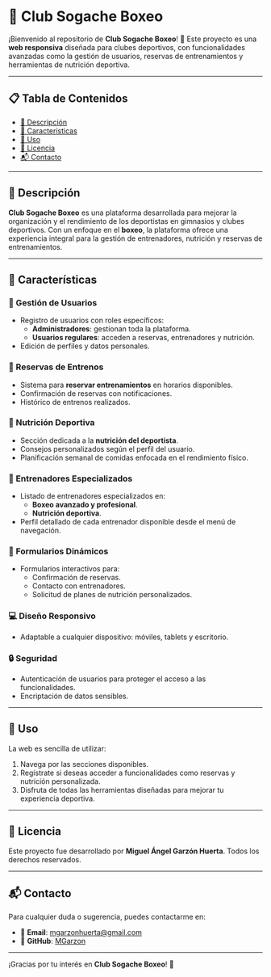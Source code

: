 # 🥊 Club Sogache Boxeo

¡Bienvenido al repositorio de **Club Sogache Boxeo**! 🥋 Este proyecto es una **web responsiva** diseñada para clubes deportivos, con funcionalidades avanzadas como la gestión de usuarios, reservas de entrenamientos y herramientas de nutrición deportiva. 

---

## 📋 Tabla de Contenidos

- [🏅 Descripción](#-descripción)
- [🚀 Características](#-características)
- [📖 Uso](#-uso)
- [📄 Licencia](#-licencia)
- [📬 Contacto](#-contacto)

---

## 🏅 Descripción

**Club Sogache Boxeo** es una plataforma desarrollada para mejorar la organización y el rendimiento de los deportistas en gimnasios y clubes deportivos. Con un enfoque en el **boxeo**, la plataforma ofrece una experiencia integral para la gestión de entrenadores, nutrición y reservas de entrenamientos.

---

## 🚀 Características

### 👤 Gestión de Usuarios
- Registro de usuarios con roles específicos:
  - **Administradores**: gestionan toda la plataforma.
  - **Usuarios regulares**: acceden a reservas, entrenadores y nutrición.
- Edición de perfiles y datos personales.

### 📅 Reservas de Entrenos
- Sistema para **reservar entrenamientos** en horarios disponibles.
- Confirmación de reservas con notificaciones.
- Histórico de entrenos realizados.

### 🥗 Nutrición Deportiva
- Sección dedicada a la **nutrición del deportista**.
- Consejos personalizados según el perfil del usuario.
- Planificación semanal de comidas enfocada en el rendimiento físico.

### 🥋 Entrenadores Especializados
- Listado de entrenadores especializados en:
  - **Boxeo avanzado y profesional**.
  - **Nutrición deportiva**.
- Perfil detallado de cada entrenador disponible desde el menú de navegación.

### 📑 Formularios Dinámicos
- Formularios interactivos para:
  - Confirmación de reservas.
  - Contacto con entrenadores.
  - Solicitud de planes de nutrición personalizados.

### 💻 Diseño Responsivo
- Adaptable a cualquier dispositivo: móviles, tablets y escritorio.

### 🔒 Seguridad
- Autenticación de usuarios para proteger el acceso a las funcionalidades.
- Encriptación de datos sensibles.

---

## 📖 Uso

La web es sencilla de utilizar:
1. Navega por las secciones disponibles.
2. Regístrate si deseas acceder a funcionalidades como reservas y nutrición personalizada.
3. Disfruta de todas las herramientas diseñadas para mejorar tu experiencia deportiva.

---

## 📄 Licencia

Este proyecto fue desarrollado por **Miguel Ángel Garzón Huerta**. Todos los derechos reservados.

---

## 📬 Contacto

Para cualquier duda o sugerencia, puedes contactarme en:

- 📧 **Email**: [mgarzonhuerta@gmail.com](mailto:mgarzonhuerta@gmail.com)
- 🐙 **GitHub**: [MGarzon](https://github.com/MGarzon)

---

¡Gracias por tu interés en **Club Sogache Boxeo**! 🥊

